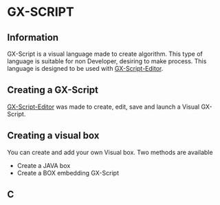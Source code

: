# GX-SCRIPT
## Information
GX-Script is a visual language made to create algorithm. This type of language is suitable for non Developer, desiring to make process. This language is designed to be used with [GX-Script-Editor](https://github.com/eadgyo/GX-Script-Editor).

## Creating a GX-Script
[GX-Script-Editor](https://github.com/eadgyo/GX-Script-Editor) was made to create, edit, save and launch a Visual GX-Script.


## Creating a visual box
You can create and add your own Visual box.
Two methods are available
- Create a JAVA box
- Create a BOX embedding GX-Script

## C